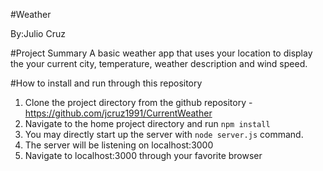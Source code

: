 #Weather

By:Julio Cruz

#Project Summary
A basic weather app that uses your location to display the your current city, temperature, weather description and wind speed.


#How to install and run through this repository

1. Clone the project directory from the github repository - https://github.com/jcruz1991/CurrentWeather
2. Navigate to the home project directory and run `npm install`
4. You may directly start up the server with `node server.js` command.
4. The server will be listening on localhost:3000
5. Navigate to localhost:3000 through your favorite browser

